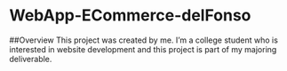 # WebApp-ECommerce-delFonso

##Overview
This project was created by me. I’m a college student who is interested in website development and this project is part of my majoring deliverable. 
